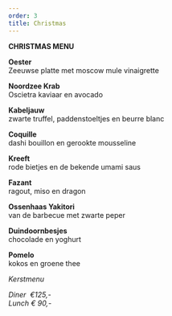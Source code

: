 ```yaml
---
order: 3
title: Christmas
---
```

**CHRISTMAS MENU**

**Oester**  
Zeeuwse platte met moscow mule vinaigrette

**Noordzee Krab**  
Oscietra kaviaar en avocado

**Kabeljauw**  
zwarte truffel, paddenstoeltjes en beurre blanc

**Coquille**  
dashi bouillon en gerookte mousseline 

**Kreeft**  
rode bietjes en de bekende umami saus 

**Fazant**  
ragout, miso en dragon 

**Ossenhaas Yakitori**  
van de barbecue met zwarte peper

**Duindoornbesjes**  
chocolade en yoghurt

**Pomelo**  
kokos en groene thee

*Kerstmenu* 

*Diner  €125,-*  
*Lunch € 90,-*